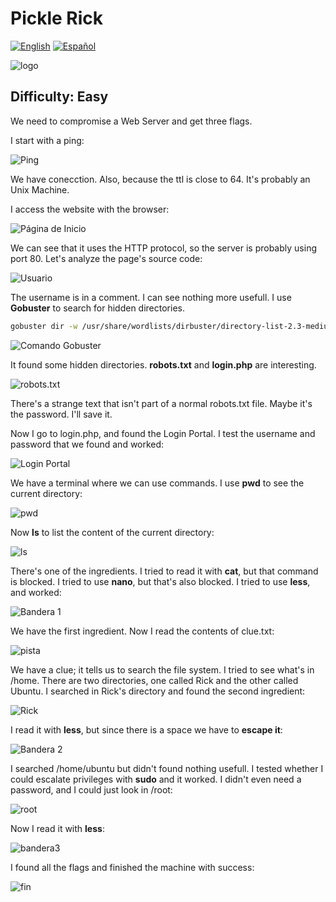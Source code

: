 # Pickle Rick
[![English](https://img.shields.io/badge/English-blue.svg)](README.md) [![Español](https://img.shields.io/badge/Español-green.svg)](README.es.md)

![logo](img/logo.webp)

## Difficulty: Easy

We need to compromise a Web Server and get three flags.

I start with a ping:

![Ping](img/ping.webp)

We have conecction. Also, because the ttl is close to 64. It's probably an Unix Machine.

I access the website with the browser:

![Página de Inicio](img/inicio.webp)

We can see that it uses the HTTP protocol, so the server is probably using port 80. Let's analyze the page's source code:

![Usuario](img/usuario.webp)

The username is in a comment. I can see nothing more usefull. I use **Gobuster** to search for hidden directories.

```bash
gobuster dir -w /usr/share/wordlists/dirbuster/directory-list-2.3-medium.txt -u http://10.10.12.39 -x php,html,txt
```

![Comando Gobuster](img/gobuster.webp)

It found some hidden directories. **robots.txt** and **login.php** are interesting.  

![robots.txt](img/robots.txt.webp)

There's a strange text that isn't part of a normal robots.txt file. Maybe it's the password. I'll save it.

Now I go to login.php, and found the Login Portal. I test the username and password that we found and worked:

![Login Portal](img/portal.webp)

We have a terminal where we can use commands. I use **pwd** to see the current directory:

![pwd](img/pwd.webp)

Now **ls** to list the content of the current directory:

![ls](img/ls.webp)

There's one of the ingredients. I tried to read it with **cat**, but that command is blocked. I tried to use **nano**, but that's also blocked. I tried to use **less**, and worked:

![Bandera 1](img/flag1.webp)

We have the first ingredient. Now I read the contents of clue.txt:

![pista](img/pista.webp)

We have a clue; it tells us to search the file system. I tried to see what's in /home. There are two directories, one called Rick and the other called Ubuntu. I searched in Rick's directory and found the second ingredient:

![Rick](img/rick.webp)

I read it with **less**, but since there is a space we have to **escape it**:

![Bandera 2](img/flag2.webp)

I searched /home/ubuntu but didn't found nothing usefull. I tested whether I could escalate privileges with **sudo** and it worked. I didn't even need a password, and I could just look in /root:

![root](img/root.webp)

Now I read it with **less**: 

![bandera3](img/flag3.webp)

I found all the flags and finished the machine with success:

![fin](img/fin.webp)
